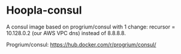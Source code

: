 # Hoopla-consul
A consul image based on progrium/consul with 1 change: recursor = 10.128.0.2 (our AWS VPC dns) instead of 8.8.8.8.

Progrium/consul: https://hub.docker.com/r/progrium/consul/
